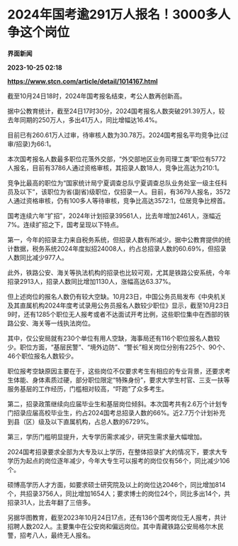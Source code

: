 # 2024年国考逾291万人报名！3000多人争这个岗位
**界面新闻**

**2023-10-25 02:18**

**https://www.stcn.com/article/detail/1014167.html**

截至10月24日18时，2024年国考报名结束，考公人数再创新高。

据中公教育统计，截至24日17时30分，2024国考报名人数突破291.39万人，较去年同期的250万人，多出41万人，同比增幅达16.4%。

目前已有260.61万人过审，待审核人数为30.78万。2024国考报名平均竞争比(过审/招录)为66:1。

本次国考报名人数最多职位花落外交部，“外交部地区业务司理工类”职位有5772人报名，目前有3786人通过资格审核，其招录人数18人，竞争比高达为210:1。

竞争比最高的职位为“国家统计局宁夏调查总队宁夏调查总队业务处室一级主任科员及以下”，该职位为省(副省)级职位，仅招录一人。目前，有3679人报名，3572人通过资格审核，仍有100多人等待审核，竞争比高达3572:1，位居竞争比榜首。

国考连续六年“扩招”，2024年计划招录39561人，比去年增加2461人，涨幅近7%。连续扩招之下，国考呈现以下特点。

第一，今年的招录主力来自税务系统，但招录人数有所减少。据中公教育提供的统计数据，税务系统2024年度拟招24008人，约占总招录人数的60.69%，但招录人数同比减少977人。

此外，铁路公安、海关等执法机构的招录也比较可观，尤其是铁路公安系统，今年招录2913人，招录人数同比增加1130人，涨幅高达63.37%。

但上述岗位的报名人数仍有较大空缺。10月23日，中国公务员局发布《中央机关及其直属机构2024年度考试录用公务员报名人数较少职位》显示，截至10月23日9时，还有1285个职位无人报考或者不达面试开考比例，这些职位集中在西部的铁路公安、海关等一线执法岗位。

其中，仅公安局就有230个单位有用人空缺，海事局还有116个职位报名人数较少。职位方面，“基层民警”、“境外边防”、“警长”相关岗位分别有225个、90个、46个职位报名人数较少。

职位报考空缺原因主要在于，这些岗位不仅要求考生有相应的专业背景，还要求考生体能、身体素质过硬，部分职位限定“特殊身份”，要求大学生村官、三支一扶等服务基层的工作经历，门槛相对较高，“吓跑”了众多考生。

第二，招录政策继续向应届毕业生和基层岗位倾斜。本次国考共有2.6万个计划专门招录应届高校毕业生，约占2024国考总招录人数的66%。近2.7万个计划补充到县（区）级及以下直属机构，占总人数的6729%。

第三，学历门槛明显提升，大专学历需求减少，研究生需求量大幅增加。

2024国考招录要求全部为大专及以上学历，在整体招录扩大的情况下，要求大专学历为起点的岗位逐年减少，今年大专生可以报考的岗位仅有56个，同比减少106个。

硕博高学历人才方面，如要求硕士研究院及以上的岗位达2046个，同比增加814个，共招录3756人，同比增加1654人；要求博士的岗位24个，同比多出14个，共招录31人，比去年翻了三倍多。

另据华图教育，截至2023年10月24日17点，还有136个国考岗位无人报考，共计招聘人数202人。主要集中在公安岗和偏远岗位。其中青藏铁路公安局格尔木民警，招考八人，最终无人报名。